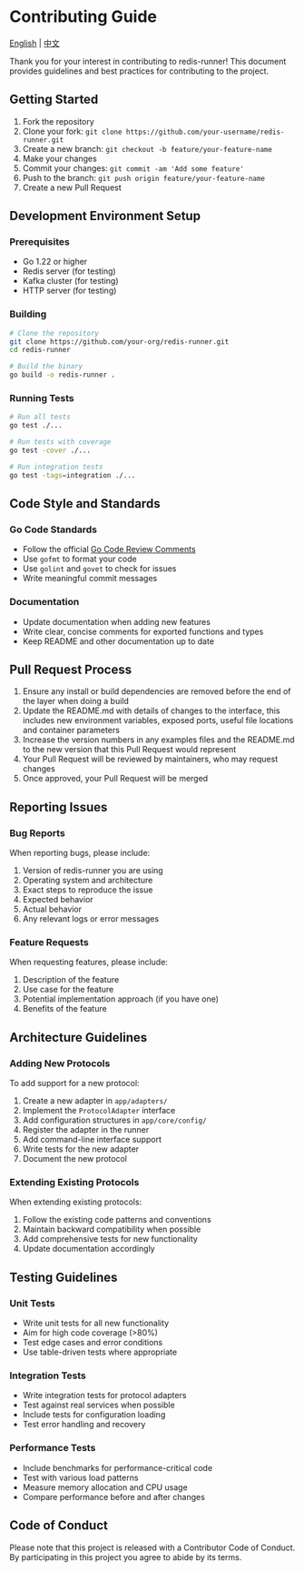 # Contributing Guide

[English](contributing.md) | [中文](contributing.zh.md)

Thank you for your interest in contributing to redis-runner! This document provides guidelines and best practices for contributing to the project.

## Getting Started

1. Fork the repository
2. Clone your fork: `git clone https://github.com/your-username/redis-runner.git`
3. Create a new branch: `git checkout -b feature/your-feature-name`
4. Make your changes
5. Commit your changes: `git commit -am 'Add some feature'`
6. Push to the branch: `git push origin feature/your-feature-name`
7. Create a new Pull Request

## Development Environment Setup

### Prerequisites

- Go 1.22 or higher
- Redis server (for testing)
- Kafka cluster (for testing)
- HTTP server (for testing)

### Building

```bash
# Clone the repository
git clone https://github.com/your-org/redis-runner.git
cd redis-runner

# Build the binary
go build -o redis-runner .
```

### Running Tests

```bash
# Run all tests
go test ./...

# Run tests with coverage
go test -cover ./...

# Run integration tests
go test -tags=integration ./...
```

## Code Style and Standards

### Go Code Standards

- Follow the official [Go Code Review Comments](https://github.com/golang/go/wiki/CodeReviewComments)
- Use `gofmt` to format your code
- Use `golint` and `govet` to check for issues
- Write meaningful commit messages

### Documentation

- Update documentation when adding new features
- Write clear, concise comments for exported functions and types
- Keep README and other documentation up to date

## Pull Request Process

1. Ensure any install or build dependencies are removed before the end of the layer when doing a build
2. Update the README.md with details of changes to the interface, this includes new environment variables, exposed ports, useful file locations and container parameters
3. Increase the version numbers in any examples files and the README.md to the new version that this Pull Request would represent
4. Your Pull Request will be reviewed by maintainers, who may request changes
5. Once approved, your Pull Request will be merged

## Reporting Issues

### Bug Reports

When reporting bugs, please include:

1. Version of redis-runner you are using
2. Operating system and architecture
3. Exact steps to reproduce the issue
4. Expected behavior
5. Actual behavior
6. Any relevant logs or error messages

### Feature Requests

When requesting features, please include:

1. Description of the feature
2. Use case for the feature
3. Potential implementation approach (if you have one)
4. Benefits of the feature

## Architecture Guidelines

### Adding New Protocols

To add support for a new protocol:

1. Create a new adapter in `app/adapters/`
2. Implement the `ProtocolAdapter` interface
3. Add configuration structures in `app/core/config/`
4. Register the adapter in the runner
5. Add command-line interface support
6. Write tests for the new adapter
7. Document the new protocol

### Extending Existing Protocols

When extending existing protocols:

1. Follow the existing code patterns and conventions
2. Maintain backward compatibility when possible
3. Add comprehensive tests for new functionality
4. Update documentation accordingly

## Testing Guidelines

### Unit Tests

- Write unit tests for all new functionality
- Aim for high code coverage (>80%)
- Test edge cases and error conditions
- Use table-driven tests where appropriate

### Integration Tests

- Write integration tests for protocol adapters
- Test against real services when possible
- Include tests for configuration loading
- Test error handling and recovery

### Performance Tests

- Include benchmarks for performance-critical code
- Test with various load patterns
- Measure memory allocation and CPU usage
- Compare performance before and after changes

## Code of Conduct

Please note that this project is released with a Contributor Code of Conduct. By participating in this project you agree to abide by its terms.
